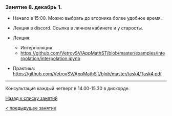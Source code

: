 ### Занятие 8. декабрь 1.
- Начало в 15:00. Можно выбрать до вторника более удобное время. 
- Лекция в discord. Ссылка в личном кабинете и у старосты.
- Лекция: 
  - Интерполяция
  - https://github.com/VetrovSV/AppMathST/blob/master/examples/interpolation/interpolation.ipynb

- Практика: 
  https://github.com/VetrovSV/AppMathST/blob/master/task4/Task4.pdf
  

  
***

Консультация каждый четверг в 14.00-15.30 в дискорде.



[Назад к списку занятий](https://github.com/VetrovSV/AppMathST/blob/master/README.md)

[ < предыдущее занятие](https://github.com/VetrovSV/AppMathST/blob/master/dist/5.md)
